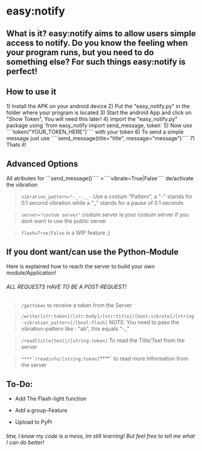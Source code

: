 <h1>easy:notify</h1>

<h2>What is it?
easy:notify aims to allow users simple access to notify.
Do you know the feeling when your program runs, but you need to do something else? For such things easy:notify is perfect!


<h2>How to use it</h2>
1) Install the APK on your android device
2) Put the "easy_notify.py" in the folder where your program is located
3) Start the android App and click on "Show Token", You will need this later!
4) import the "easy_notify.py" package using `from easy_notify import send_message, token`
5) Now use ````token("YOUR_TOKEN_HERE")```` with your token
6) To send a simple message just use ````send_message(title="title", message="message")````
7) Thats it!

<h2>Advanced Options</h2>
All atributes for ```send_message()````
>````vibrate=True|False````  de/activate the vibration

>````vibration_pattern="-_--__-```` Use a costum "Pattern", a "-" stands for 0.1 second vibration while a "_" stands for a pause of 0.1 seconds

>````server="costum server"```` costum server is your costum server if you dont want to use the public server

>````flash=True|False```` is a WIP feature ;)


<h2>If you dont want/can use the Python-Module</h2>
Here is explained how to reach the server to build your own module/Application!

<h6>ALL REQUESTS HAVE TO BE A POST-REQUEST!</h6>

>````/gettoken```` to receive a token from the Server

>````/write/[str:token]/[str:body]/[str:title]/[bool:vibrate]/[string:vibration_pattern]/[bool:flash]````
> NOTE: You need to pass the vibration-pattern like : "ab", this equals "-_"

>````/read[title|text]/[string:token]```` To read the Title/Text from the server

>``****`/readinfo/[string:token]``****` to read more Information from the server


<h2>To-Do:</h2>

- Add The Flash-light function


- Add a group-Feature


- Upload to PyPi

<h6>btw, I know my code is a mess, Im still learning! But feel free to tell me what I can do better!</h6>
